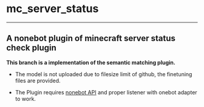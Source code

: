 # mc_server_status
---
A nonebot plugin of minecraft server status check plugin
---
**This branch is a implementation of the semantic matching plugin.** 

- The model is not uploaded due to filesize limit of github, the finetuning files are provided.

- The Plugin requires [nonebot API](https://nonebot.dev/) and proper listener with onebot adapter to work.
